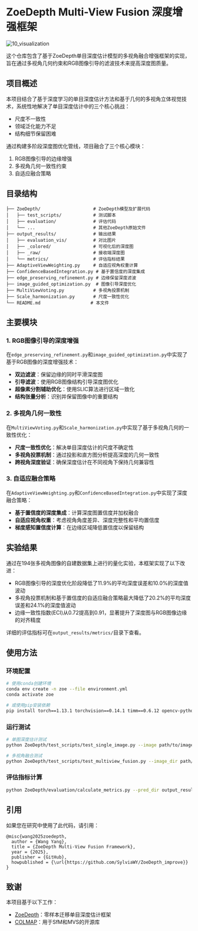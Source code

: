 # ZoeDepth Multi-View Fusion 深度增强框架

<img src="C:\Users\YY\Desktop\课内\cv\24210720276_王杨_hw2\output_results\evaluation_vis\10_visualization.png" alt="10_visualization" style="zoom:100%;" />

这个仓库包含了基于ZoeDepth单目深度估计模型的多视角融合增强框架的实现，旨在通过多视角几何约束和RGB图像引导的滤波技术来提高深度图质量。

## 项目概述

本项目结合了基于深度学习的单目深度估计方法和基于几何的多视角立体视觉技术，系统性地解决了单目深度估计中的三个核心挑战：

- 尺度不一致性
- 领域泛化能力不足
- 结构细节保留困难

通过构建多阶段深度图优化管线，项目融合了三个核心模块：

1. RGB图像引导的边缘增强
2. 多视角几何一致性约束
3. 自适应融合策略

## 目录结构

```
├── ZoeDepth/                    # ZoeDepth模型及扩展代码
│   ├── test_scripts/            # 测试脚本
│   ├── evaluation/              # 评估代码
│   └── ...                      # 其他ZoeDepth原始文件
├── output_results/              # 输出结果
│   ├── evaluation_vis/          # 对比图片
│   ├── _colored/                # 可视化后的深度图
│   ├── _raw/                    # 接收端深度图
│   └── metrics/                 # 评估指标结果
├── AdaptiveViewWeighting.py     # 自适应视角权重计算
├── ConfidenceBasedIntegration.py # 基于置信度的深度集成
├── edge_preserving_refinement.py # 边缘保留深度滤波
├── image_guided_optimization.py  # 图像引导深度优化
├── MultiViewVoting.py           # 多视角投票机制
├── Scale_harmonization.py       # 尺度一致性优化
└── README.md                   # 本文件
```

## 主要模块

### 1. RGB图像引导的深度增强

在`edge_preserving_refinement.py`和`image_guided_optimization.py`中实现了基于RGB图像的深度增强技术：

- **双边滤波**：保留边缘的同时平滑深度图
- **引导滤波**：使用RGB图像结构引导深度图优化
- **超像素分割辅助优化**：使用SLIC算法进行区域一致化
- **结构张量分析**：识别并保留图像中的重要结构

### 2. 多视角几何一致性

在`MultiViewVoting.py`和`Scale_harmonization.py`中实现了基于多视角几何的一致性优化：

- **尺度一致性优化**：解决单目深度估计的尺度不确定性
- **多视角投票机制**：通过投影和直方图分析提高深度的几何一致性
- **跨视角深度验证**：确保深度估计在不同视角下保持几何兼容性

### 3. 自适应融合策略

在`AdaptiveViewWeighting.py`和`ConfidenceBasedIntegration.py`中实现了深度融合策略：

- **基于置信度的深度集成**：计算深度图置信度并加权融合
- **自适应视角权重**：考虑视角角度差异、深度完整性和平均置信度
- **梯度感知置信度计算**：在边缘区域降低置信度以保留结构

## 实验结果

通过在194张多视角图像的自建数据集上进行的量化实验，本框架实现了以下改进：

- RGB图像引导的深度优化阶段降低了11.9%的平均深度误差和10.0%的深度值波动
- 多视角投票机制和基于置信度的自适应融合策略最大降低了20.2%的平均深度误差和24.1%的深度值波动
- 边缘一致性指数(ECI)从0.72提高到0.91，显著提升了深度图与RGB图像边缘的对齐精度

详细的评估指标可在`output_results/metrics/`目录下查看。

## 使用方法

### 环境配置

```bash
# 使用conda创建环境
conda env create -n zoe --file environment.yml
conda activate zoe

# 或使用pip安装依赖
pip install torch==1.13.1 torchvision==0.14.1 timm==0.6.12 opencv-python==4.6.0 wandb==0.13.9
```

### 运行测试

```bash
# 单图深度估计测试
python ZoeDepth/test_scripts/test_single_image.py --image path/to/image.jpg --output output_results/

# 多视角融合测试
python ZoeDepth/test_scripts/test_multiview_fusion.py --image_dir path/to/images/ --output output_results/
```

### 评估指标计算

```bash
python ZoeDepth/evaluation/calculate_metrics.py --pred_dir output_results/raw/ --gt_dir path/to/ground_truth/ --save_dir output_results/metrics/
```

## 引用

如果您在研究中使用了此代码，请引用：

```
@misc{wang2025zoedepth,
  author = {Wang Yang},
  title = {ZoeDepth Multi-View Fusion Framework},
  year = {2025},
  publisher = {GitHub},
  howpublished = {\url{https://github.com/SylviaWY/ZoeDepth_improve}}
}
```

## 致谢

本项目基于以下工作：

- [ZoeDepth](https://github.com/isl-org/ZoeDepth)：零样本迁移单目深度估计框架
- [COLMAP](https://github.com/colmap/colmap)：用于SfM和MVS的开源库

